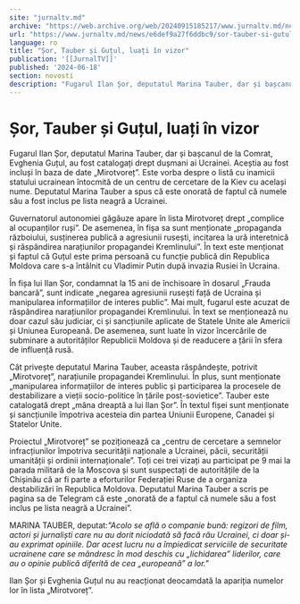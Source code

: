 ```yaml
---
site: "jurnaltv.md"
archive: "https://web.archive.org/web/20240915185217/www.jurnaltv.md/news/e6def9a27f6ddbc9/sor-tauber-si-gutul-luati-in-vizor.html"
url: "https://www.jurnaltv.md/news/e6def9a27f6ddbc9/sor-tauber-si-gutul-luati-in-vizor.html"
language: ro
title: "Șor, Tauber și Guțul, luați în vizor"
publication: '[[JurnalTV]]'
published: '2024-06-18'
section: novosti
description: "Fugarul Ilan Șor, deputatul Marina Tauber, dar și bașcanul de la Comrat, Evghenia Guțul, au fost catalogați drept dușmani ai Ucrainei. Aceștia au fost incluși în baza de date „Mirotvoreț”. Este vorba despre o listă cu inamicii statului ucrainean întocmită de un centru de cercetare de la Kiev cu același nume. Deputatul Marina Tauber a spus că este onorată de faptul că numele său a fost inclus pe lista neagră a Ucrainei."
---
```


# Șor, Tauber și Guțul, luați în vizor

Fugarul Ilan Șor, deputatul Marina Tauber, dar și bașcanul de la Comrat, Evghenia Guțul, au fost catalogați drept dușmani ai Ucrainei. Aceștia au fost incluși în baza de date „Mirotvoreț”. Este vorba despre o listă cu inamicii statului ucrainean întocmită de un centru de cercetare de la Kiev cu același nume. Deputatul Marina Tauber a spus că este onorată de faptul că numele său a fost inclus pe lista neagră a Ucrainei.

Guvernatorul autonomiei găgăuze apare în lista Mirotvoreț drept „complice al ocupanților ruși”. De asemenea, în fișa sa sunt menționate „propaganda războiului, susținerea publică a agresiunii rusești, incitarea la ură interetnică și răspândirea narațiunilor propagandei Kremlinului”. În text este menționat și faptul că Guțul este prima persoană cu funcție publică din Republica Moldova care s-a întâlnit cu Vladimir Putin după invazia Rusiei în Ucraina.

În fișa lui Ilan Șor, condamnat la 15 ani de închisoare în dosarul „Frauda bancară”, sunt indicate „negarea agresiunii rusești față de Ucraina și manipularea informațiilor de interes public”. Mai mult, fugarul este acuzat de răspândirea narațiunilor propagandei Kremlinului. În text se menționează nu doar cazul său judiciar, ci și sancțiunile aplicate de Statele Unite ale Americii și Uniunea Europeană. De asemenea, sunt luate în vizor încercările de subminare a autorităților Republicii Moldova și de readucere a țării în sfera de influență rusă.

Cât privește deputatul Marina Tauber, aceasta răspândește, potrivit „Mirotvoreț”, narațiunile propagandei Kremlinului. În plus, sunt menționate „manipularea informațiilor de interes public și participarea la procesele de destabilizare a vieții socio-politice în țările post-sovietice”. Tauber este catalogată drept „mâna dreaptă a lui Ilan Șor”. În textul fișei sunt menționate și sancțiunile împotriva acesteia din partea Uniunii Europene, Canadei și Statelor Unite.

Proiectul „Mirotvoreț” se poziționează ca „centru de cercetare a semnelor infracțiunilor împotriva securității naționale a Ucrainei, păcii, securității umanității și ordinii internaționale”. Toți cei trei vizați au participat pe 9 mai la parada militară de la Moscova și sunt suspectați de autoritățile de la Chișinău că ar fi parte a eforturilor Federației Ruse de a organiza destabilizări în Republica Moldova. Deputatul Marina Tauber a scris pe pagina sa de Telegram că este „onorată de a faptul că numele său a fost inclus pe lista neagră a Ucrainei”.

MARINA TAUBER, deputat:*"Acolo se află o companie bună: regizori de film, actori și jurnaliști care nu au dorit niciodată să facă rău Ucrainei, ci doar și-au exprimat opiniile. Dar acest lucru nu a împiedicat serviciile de securitate ucrainene care se mândresc în mod deschis cu „lichidarea” liderilor, care au o opinie publică diferită de cea „europeană” a lor."*

Ilan Șor și Evghenia Guțul nu au reacționat deocamdată la apariția numelor lor în lista „Mirotvoreț”.